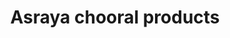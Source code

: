 ---
title: "Asraya chooral products"
url: /thiruvananthapuram/asraya-chooral-products/
shop: shop
---